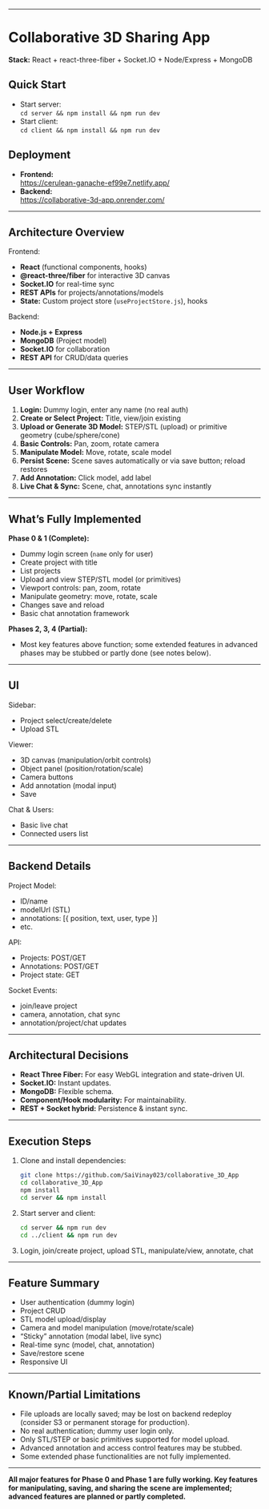 
***

# Collaborative 3D Sharing App

**Stack:** React + react-three-fiber + Socket.IO + Node/Express + MongoDB

## Quick Start

- Start server:  
  `cd server && npm install && npm run dev`
- Start client:  
  `cd client && npm install && npm run dev`

## Deployment

- **Frontend:**  
  https://cerulean-ganache-ef99e7.netlify.app/
- **Backend:**  
  https://collaborative-3d-app.onrender.com/

***

## Architecture Overview

Frontend:
- **React** (functional components, hooks)
- **@react-three/fiber** for interactive 3D canvas
- **Socket.IO** for real-time sync
- **REST APIs** for projects/annotations/models
- **State:** Custom project store (`useProjectStore.js`), hooks

Backend:
- **Node.js + Express**
- **MongoDB** (Project model)
- **Socket.IO** for collaboration
- **REST API** for CRUD/data queries

***

## User Workflow

1. **Login:** Dummy login, enter any name (no real auth)
2. **Create or Select Project:** Title, view/join existing
3. **Upload or Generate 3D Model:** STEP/STL (upload) or primitive geometry (cube/sphere/cone)
4. **Basic Controls:** Pan, zoom, rotate camera
5. **Manipulate Model:** Move, rotate, scale model
6. **Persist Scene:** Scene saves automatically or via save button; reload restores  
7. **Add Annotation:** Click model, add label
8. **Live Chat & Sync:** Scene, chat, annotations sync instantly

***

## What’s Fully Implemented

**Phase 0 & 1 (Complete):**
- Dummy login screen (`name` only for user)
- Create project with title
- List projects
- Upload and view STEP/STL model (or primitives)
- Viewport controls: pan, zoom, rotate
- Manipulate geometry: move, rotate, scale
- Changes save and reload
- Basic chat annotation framework

**Phases 2, 3, 4 (Partial):**
- Most key features above function; some extended features in advanced phases may be stubbed or partly done (see notes below).

***

## UI

Sidebar:
- Project select/create/delete
- Upload STL

Viewer:
- 3D canvas (manipulation/orbit controls)
- Object panel (position/rotation/scale)
- Camera buttons
- Add annotation (modal input)
- Save

Chat & Users:
- Basic live chat  
- Connected users list

***

## Backend Details

Project Model:
- ID/name
- modelUrl (STL)
- annotations: [{ position, text, user, type }]
- etc.

API:
- Projects: POST/GET
- Annotations: POST/GET
- Project state: GET

Socket Events:
- join/leave project
- camera, annotation, chat sync
- annotation/project/chat updates

***

## Architectural Decisions

- **React Three Fiber:** For easy WebGL integration and state-driven UI.
- **Socket.IO:** Instant updates.
- **MongoDB:** Flexible schema.
- **Component/Hook modularity:** For maintainability.
- **REST + Socket hybrid:** Persistence & instant sync.

***

## Execution Steps

1. Clone and install dependencies:
    ```bash
    git clone https://github.com/SaiVinay023/collaborative_3D_App
    cd collaborative_3D_App
    npm install
    cd server && npm install
    ```
2. Start server and client:
    ```bash
    cd server && npm run dev
    cd ../client && npm run dev
    ```
3. Login, join/create project, upload STL, manipulate/view, annotate, chat

***

## Feature Summary

- User authentication (dummy login)
- Project CRUD
- STL model upload/display
- Camera and model manipulation (move/rotate/scale)
- “Sticky” annotation (modal label, live sync)
- Real-time sync (model, chat, annotation)
- Save/restore scene
- Responsive UI

***

## Known/Partial Limitations

- File uploads are locally saved; may be lost on backend redeploy (consider S3 or permanent storage for production).
- No real authentication; dummy user login only.
- Only STL/STEP or basic primitives supported for model upload.
- Advanced annotation and access control features may be stubbed.
- Some extended phase functionalities are not fully implemented.

***

**All major features for Phase 0 and Phase 1 are fully working. Key features for manipulating, saving, and sharing the scene are implemented; advanced features are planned or partly completed.**